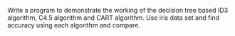 Write a program to demonstrate the working of the decision tree based ID3 algorithm, C4.5 algorithm and CART algorithm. Use iris data set and find accuracy using each algorithm and compare.